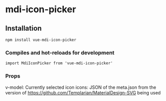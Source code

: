 # mdi-icon-picker

## Installation
```
npm install vue-mdi-icon-picker
```

### Compiles and hot-reloads for development
```
import MdiIconPicker from 'vue-mdi-icon-picker'
```

### Props
v-model: Currently selected icon
icons: JSON of the meta.json from the version of https://github.com/Templarian/MaterialDesign-SVG being used
